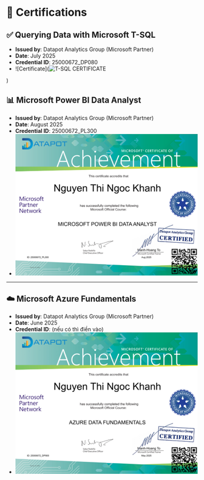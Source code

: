 # 📜 Certifications

## ✅ Querying Data with Microsoft T-SQL
- **Issued by**: Datapot Analytics Group (Microsoft Partner)
- **Date**: July 2025
- **Credential ID**: 25000672_DP080
- ![Certificate](<img width="1057" height="821" alt="T-SQL CERTIFICATE" src="https://github.com/user-attachments/assets/7bd930a1-f134-4d58-82ca-7fe4c7df99a2" />


)
## 📊 Microsoft Power BI Data Analyst
- **Issued by**: Datapot Analytics Group (Microsoft Partner)  
- **Date**: August 2025  
- **Credential ID**: 25000672_PL300  
- ![Power BI Certificate](https://github.com/ngockhanh318/certifications/blob/main/25000672_PL300.png)

---

## ☁️ Microsoft Azure Fundamentals
- **Issued by**: Datapot Analytics Group (Microsoft Partner)  
- **Date**: June 2025  
- **Credential ID**: (nếu có thì điền vào)  
- ![Azure Certificate](https://github.com/ngockhanh318/certifications/blob/main/AZURE%20CERTIFICATE.png)
